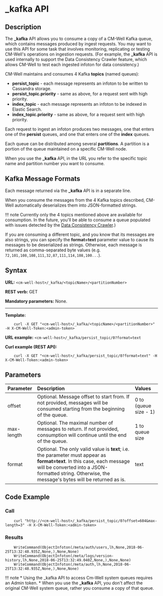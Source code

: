 # _kafka API

## Description

The **_kafka** API allows you to consume a copy of a CM-Well Kafka queue, which contains messages produced by ingest requests. You may want to use this API for some task that involves monitoring, replicating or testing CM-Well's operations on ingestion requests. (For example, the **_kafka** API is used internally to support the Data Consistency Crawler feature, which allows CM-Well to test each ingested infoton for data consistency.)

CM-Well maintains and consumes 4 Kafka **topics** (named queues):

- **persist_topic** - each message represents an infoton to be written to Cassandra storage.
- **persist_topic.priority** - same as above, for a request sent with high priority.
- **index_topic** - each message represents an infoton to be indexed in Elastic Search.
- **index_topic.priority** - same as above, for a request sent with high priority.

Each request to ingest an infoton produces two messages, one that enters one of the **persist** queues, and one that enters one of the **index** queues.

Each queue can be distributed among several **partitions**. A partition is a portion of the queue maintained on a specific CM-Well node.

When you use the **_kafka** API, in the URL you refer to the specific topic name and partition number you want to consume.

## Kafka Message Formats

Each message returned via the **_kafka** API is in a separate line.

When you consume the messages from the 4 Kafka topics described, CM-Well automatically deserializes them into JSON-formatted strings.

!!! note 
	Currently only the 4 topics mentioned above are available for consumption. In the future, you'll be able to consume a queue populated with issues detected by the [Data Consistency Crawler](Admin.DCC.md).)

If you are consuming a different topic, and you know that its messages are also strings, you can specify the **format=text** parameter value to cause its messages to be deserialized as strings. Otherwise, each message is returned as comma-separated byte values (e.g. ```72,101,108,108,111,32,87,111,114,108,100...```).

## Syntax

**URL:** ```<cm-well-host>/_kafka/<topicName>/<partitionNumber>```

**REST verb:** GET

**Mandatory parameters:** None.

----------

**Template:**

```
    curl -X GET "<cm-well-host>/_kafka/<topicName>/<partitionNumber>" -H X-CM-Well-Token:<admin-token>
```

**URL example:** ```<cm-well-host>/_kafka/persist_topic/0?format=text```

**Curl example (REST API):**

```
    curl -X GET "<cm-well-host>/_kafka/persist_topic/0?format=text" -H X-CM-Well-Token:<admin-token>
```

## Parameters

Parameter | Description | Values 
:----------|:-------------|:--------
offset | Optional. Message offset to start from. If not provided, messages will be consumed starting from the beginning of the queue. | 0 to (queue size - 1)
max-length | Optional. The maximal number of messages to return. If not provided, consumption will continue until the end of the queue. | 1 to queue size
format | Optional. The only valid value is **text**; i.e. the parameter must appear as **format=text**. In this case, each message will be converted into a JSON-formatted string. Otherwise, the message's bytes will be returned as is. | text

## Code Example

### Call

```
    curl "http://<cm-well-host>/_kafka/persist_topic/0?offset=604&max-length=3" -H X-CM-Well-Token:<admin-token>
```

### Results

```
    WriteCommand(ObjectInfoton(/meta/auth/users,lh,None,2018-06-25T13:32:48.935Z,None,),None,None)
    WriteCommand(ObjectInfoton(/meta/logs/version-history,lh,None,2018-06-25T13:32:49.040Z,None,),None,None)
    WriteCommand(ObjectInfoton(/meta/auth,lh,None,2018-06-25T13:32:48.935Z,None,),None,None)
```

!!! note
	* Using the _kafka API to access Cm-Well system queues requires an Admin token.
	* When you use the **_kafka** API, you don't affect the original CM-Well system queue,  rather you consume a copy of that queue.



